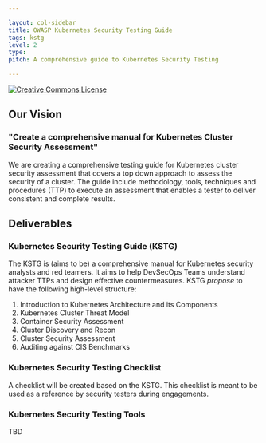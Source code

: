 ```yaml
---

layout: col-sidebar
title: OWASP Kubernetes Security Testing Guide
tags: kstg
level: 2
type:
pitch: A comprehensive guide to Kubernetes Security Testing

---
```


[![Creative Commons License](https://licensebuttons.net/l/by-sa/4.0/88x31.png)](https://creativecommons.org/licenses/by-sa/4.0/ "CC BY-SA 4.0")

## Our Vision

### "Create a comprehensive manual for Kubernetes Cluster Security Assessment"

We are creating a comprehensive testing guide for Kubernetes cluster security assessment that covers a top down approach to assess the security of a cluster. The guide include methodology, tools, techniques and procedures (TTP) to execute an assessment that enables a tester to deliver consistent and complete results.

## Deliverables

### Kubernetes Security Testing Guide (KSTG)

The KSTG is (aims to be) a comprehensive manual for Kubernetes security analysts and red teamers. It aims to help DevSecOps Teams understand attacker TTPs and design effective countermeasures. KSTG *propose* to have the following high-level structure:

1. Introduction to Kubernetes Architecture and its Components
2. Kubernetes Cluster Threat Model
3. Container Security Assessment
4. Cluster Discovery and Recon
5. Cluster Security Assessment
6. Auditing against CIS Benchmarks

### Kubernetes Security Testing Checklist

A checklist will be created based on the KSTG. This checklist is meant to be used as a reference by security testers during engagements.

### Kubernetes Security Testing Tools

TBD
